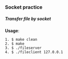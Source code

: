 ### Socket practice

##### Transfer file by socket

**Usage**: 

```
1. $ make clean
2. $ make
3. $ ./fileserver
4. $ ./fileclient 127.0.0.1
```
